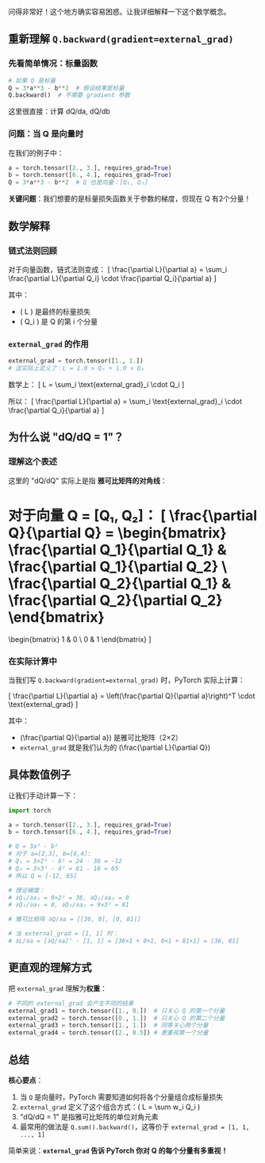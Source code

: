 问得非常好！这个地方确实容易困惑。让我详细解释一下这个数学概念。

## 重新理解 `Q.backward(gradient=external_grad)`

### 先看简单情况：标量函数
```python
# 如果 Q 是标量
Q = 3*a**3 - b**2  # 假设结果是标量
Q.backward()  # 不需要 gradient 参数
```
这里很直接：计算 dQ/da, dQ/db

### 问题：当 Q 是向量时

在我们的例子中：
```python
a = torch.tensor([2., 3.], requires_grad=True)  
b = torch.tensor([6., 4.], requires_grad=True)
Q = 3*a**3 - b**2  # Q 也是向量：[Q₁, Q₂]
```

**关键问题**：我们想要的是标量损失函数关于参数的梯度，但现在 Q 有2个分量！

## 数学解释

### 链式法则回顾
对于向量函数，链式法则变成：
\[
\frac{\partial L}{\partial a} = \sum_i \frac{\partial L}{\partial Q_i} \cdot \frac{\partial Q_i}{\partial a}
\]

其中：
- \( L \) 是最终的标量损失
- \( Q_i \) 是 Q 的第 i 个分量

### `external_grad` 的作用
```python
external_grad = torch.tensor([1., 1.])
# 这实际上定义了：L = 1.0 × Q₁ + 1.0 × Q₂
```

数学上：
\[
L = \sum_i \text{external\_grad}_i \cdot Q_i
\]

所以：
\[
\frac{\partial L}{\partial a} = \sum_i \text{external\_grad}_i \cdot \frac{\partial Q_i}{\partial a}
\]

## 为什么说 "dQ/dQ = 1"？

### 理解这个表述
这里的 "dQ/dQ" 实际上是指 **雅可比矩阵的对角线**：

对于向量 Q = [Q₁, Q₂]：
\[
\frac{\partial Q}{\partial Q} = 
\begin{bmatrix}
\frac{\partial Q_1}{\partial Q_1} & \frac{\partial Q_1}{\partial Q_2} \\
\frac{\partial Q_2}{\partial Q_1} & \frac{\partial Q_2}{\partial Q_2}
\end{bmatrix}
= 
\begin{bmatrix}
1 & 0 \\
0 & 1
\end{bmatrix}
\]

### 在实际计算中
当我们写 `Q.backward(gradient=external_grad)` 时，PyTorch 实际上计算：

\[
\frac{\partial L}{\partial a} = \left(\frac{\partial Q}{\partial a}\right)^T \cdot \text{external\_grad}
\]

其中：
- \(\frac{\partial Q}{\partial a}\) 是雅可比矩阵（2×2）
- `external_grad` 就是我们认为的 \(\frac{\partial L}{\partial Q}\)

## 具体数值例子

让我们手动计算一下：

```python
import torch

a = torch.tensor([2., 3.], requires_grad=True)
b = torch.tensor([6., 4.], requires_grad=True)

# Q = 3a³ - b²
# 对于 a=[2,3], b=[6,4]:
# Q₁ = 3×2³ - 6² = 24 - 36 = -12
# Q₂ = 3×3³ - 4² = 81 - 16 = 65
# 所以 Q = [-12, 65]

# 理论梯度：
# ∂Q₁/∂a₁ = 9×2² = 36, ∂Q₁/∂a₂ = 0
# ∂Q₂/∂a₁ = 0, ∂Q₂/∂a₂ = 9×3² = 81

# 雅可比矩阵 ∂Q/∂a = [[36, 0], [0, 81]]

# 当 external_grad = [1, 1] 时：
# ∂L/∂a = [∂Q/∂a]ᵀ · [1, 1] = [36×1 + 0×1, 0×1 + 81×1] = [36, 81]
```

## 更直观的理解方式

把 `external_grad` 理解为**权重**：

```python
# 不同的 external_grad 会产生不同的结果
external_grad1 = torch.tensor([1., 0.])  # 只关心 Q 的第一个分量
external_grad2 = torch.tensor([0., 1.])  # 只关心 Q 的第二个分量  
external_grad3 = torch.tensor([1., 1.])  # 同等关心两个分量
external_grad4 = torch.tensor([2., 0.5]) # 更重视第一个分量
```

## 总结

**核心要点**：
1. 当 `Q` 是向量时，PyTorch 需要知道如何将各个分量组合成标量损失
2. `external_grad` 定义了这个组合方式：\( L = \sum w_i Q_i \)
3. "dQ/dQ = 1" 是指雅可比矩阵的单位对角元素
4. 最常用的做法是 `Q.sum().backward()`，这等价于 `external_grad = [1, 1, ..., 1]`

简单来说：**`external_grad` 告诉 PyTorch 你对 Q 的每个分量有多重视！**